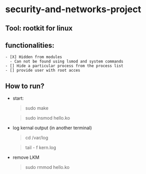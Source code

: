 # security-and-networks-project

## Tool: rootkit for linux

## functionalities:
    - [X] Hidden from modules
      - Can not be found using lsmod and system commands
    - [] Hide a particular process from the process list
    - [] provide user with root acces
## How to run?

- start:
    > sudo make

    > sudo insmod hello.ko
- log kernal output (in another terminal)

    > cd /var/log

    > tail - f kern.log
- remove LKM
    
    > sudo  rmmod hello.ko